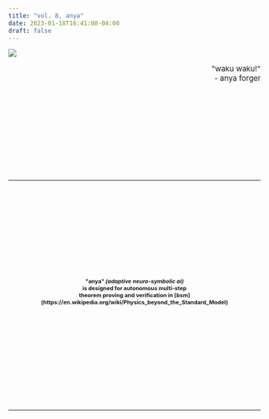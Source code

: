 ```yaml
---
title: "vol. 8, anya"
date: 2023-01-18T16:41:08-04:00
draft: false
---
```


![](../../images/anya.jpg)

<div style='font-size: 15px' align='right'>
    "waku waku!"<br>
	 - anya forger
</div>
<a id="menu"></a>

<!--more-->

<img vspace="90">

---
<!-- cd -->
<img vspace="90">
<div style='font-size: 11px' align='center'>
    <b>
    "anya" <i>(adaptive neuro-symbolic ai)</i> <br>
    is designed for autonomous multi-step  <br>
    theorem proving and verification in [bsm](https://en.wikipedia.org/wiki/Physics_beyond_the_Standard_Model) <br>
    <br>
</div>
<img vspace="90">

---
<img vspace="180">